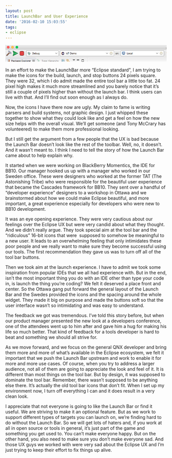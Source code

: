 ```yaml
---
layout: post
title: LaunchBar and User Experience
date: '2016-02-10 15:03:55'
tags:
- eclipse
---
```



![Screen Shot 2016-02-09 at 10.03.27 PM](/images/Screen-Shot-2016-02-09-at-10.03.27-PM.png)

In an effort to make the LaunchBar more “Eclipse standard”, I am trying to make the icons for the build, launch, and stop buttons 24 pixels square. They were 32, which I do admit made the entire tool bar a little too fat. 24 pixel high makes it much more streamlined and you barely notice that it’s still a couple of pixels higher than without the launch bar. I think users can live with that. And I’ll find out soon enough as I always do.

Now, the icons I have there now are ugly. My claim to fame is writing parsers and build systems, not graphic design. I just whipped these together to show what they could look like and get a feel on how the new size helps with the overall visual. We’ll get someone (and Tony McCrary has volunteered) to make them more professional looking.

But I still get the argument from a few people that the UX is bad because the Launch Bar doesn’t look like the rest of the toolbar. Well, no, it doesn’t. And it wasn’t meant to. I think I need to tell the story of how the Launch Bar came about to help explain why.

It started when we were working on BlackBerry Momentics, the IDE for BB10. Our manager hooked us up with a manager who worked in our Sweden office. These were designers who worked at the former TAT (The Astonishing Tribe) who were responsible for the beautiful user experience that became the Cascades framework for BB10. They sent over a handful of “developer experience” designers to a workshop in Ottawa and we brainstormed about how we could make Eclipse beautiful, and more important, a great experience especially for developers who were new to BB10 development.

It was an eye opening experience. They were very cautious about our feelings over the Eclipse UX but were very candid about what they thought. And we didn’t really argue. They took special aim at the tool bar and the “ridiculous” 16-bit icons that were  supposed to somehow be meaningful to a new user. It leads to an overwhelming feeling that only intimidates these poor people and we really want to make sure they become successful using our tools. The first recommendation they gave us was to turn off all of the tool bar buttons.

Then we took aim at the launch experience. I have to admit we took some inspiration from popular IDEs that we all had experience with. But in the end, isn’t the most important thing you do with an IDE other than type your code in, is launch the thing you’re coding? We felt it deserved a place front and center. So the Ottawa gang put forward the general layout of the Launch Bar and the Swedes provided the icons and the spacing around the whole widget. They made it big on purpose and made the buttons soft so that the user interface wasn’t so intimidating and was easy to understand.

The feedback we got was tremendous. I’ve told this story before, but when our product manager presented the new look at a developers conference, one of the attendees went up to him after and gave him a hug for making his life so much better. That kind of feedback for a tools developer is hard to beat and something we should all strive for.

As we move forward, and we focus on the general QNX developer and bring them more and more of what’s available in the Eclipse ecosystem, we felt it important that we push the Launch Bar upstream and work to enable it for more and more use cases. Of course, when you try to address a larger audience, not all of them are going to appreciate the look and feel of it. It is different than most things on the tool bar. But by design, it was supposed to dominate the tool bar. Remember, there wasn’t supposed to be anything else there. It’s actually the old tool bar icons that don’t fit. When I set up my environment now, I turn off everything I can and it does result in a very clean look.

I appreciate that not everyone is going to like the Launch Bar or find it useful. We are striving to make it an optional feature. But as we work to support different types of targets you can launch on, we’re finding hard to do without the Launch Bar. So we will get lots of haters and, if you work at all in open source or tools in general, it’s just part of the game and something you get used to. You can’t make everyone happy. But on the other hand, you also need to make sure you don’t make everyone sad. And those UX guys we worked with were very sad about the Eclipse UX and I’m just trying to keep their effort to fix things up alive.


